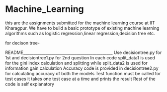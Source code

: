 # Machine_Learning
this are the assignments submitted for the machine learning course at IIT Kharagpur. We have to build a basic prototype of existing machine learning algorithms such as logistic regression,linear regression,decision tree etc.

for decison tree-

README_____________________________________________
Use decisiontree.py for 1st and decisiontree1.py for 2nd question
In each code split_data1 is used for the gini index calculation and splitting while split_data2 is
used for information gain calculation
Accuracy code is provided in decisiontree2.py for calculating accuracy of both the models
Test function must be called for test cases it takes one test case at a time and prints the result
Rest of the code is self explanatory

